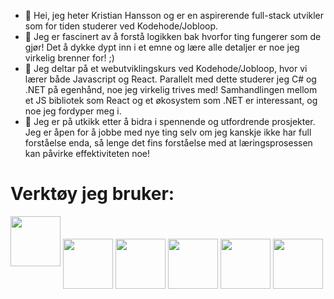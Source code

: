 - 👋 Hei, jeg heter Kristian Hansson og er en aspirerende full-stack utvikler som for tiden studerer ved Kodehode/Jobloop.
- 👀 Jeg er fascinert av å forstå logikken bak hvorfor ting fungerer som de gjør! Det å dykke dypt inn i et emne og lære alle detaljer er noe jeg virkelig brenner for! ;)
- 🌱 Jeg deltar på et webutviklingskurs ved Kodehode/Jobloop, hvor vi lærer både Javascript og React. Parallelt med dette studerer jeg C# og .NET på egenhånd, noe jeg virkelig trives med! Samhandlingen mellom et JS bibliotek som React og et økosystem som .NET er interessant, og noe jeg fordyper meg i.
- 💞️ Jeg er på utkikk etter å bidra i spennende og utfordrende prosjekter. Jeg er åpen for å jobbe med nye ting selv om jeg kanskje ikke har full forståelse enda, så lenge det fins forståelse med at læringsprosessen kan påvirke effektiviteten noe!

<h1>Verktøy jeg bruker:</h1>
<div>
  <img src="https://cdn.jsdelivr.net/gh/devicons/devicon@latest/icons/csharp/csharp-original.svg" width=80px />
  <img src="https://cdn.jsdelivr.net/gh/devicons/devicon@latest/icons/dotnetcore/dotnetcore-original.svg"  width=80px align="center" />
  <img src="https://cdn.jsdelivr.net/gh/devicons/devicon@latest/icons/javascript/javascript-original.svg" width=80px align="center" />
  <img src="https://cdn.jsdelivr.net/gh/devicons/devicon@latest/icons/react/react-original-wordmark.svg" width=80px align="center" />
  <img src="https://cdn.jsdelivr.net/gh/devicons/devicon@latest/icons/figma/figma-original.svg" width=80px align="center" />
  <img src="https://cdn.jsdelivr.net/gh/devicons/devicon@latest/icons/git/git-original.svg" width=80px align="center" />
</div>


<!---
KristianB09/KristianB09 is a ✨ special ✨ repository because its `README.md` (this file) appears on your GitHub profile.
You can click the Preview link to take a look at your changes.
--->
